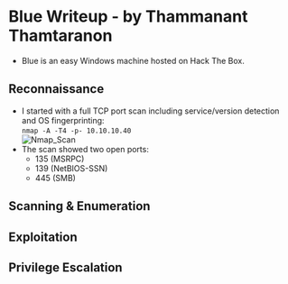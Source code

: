 # Blue Writeup - by Thammanant Thamtaranon  
- Blue is an easy Windows machine hosted on Hack The Box.

## Reconnaissance  
- I started with a full TCP port scan including service/version detection and OS fingerprinting:  
  `nmap -A -T4 -p- 10.10.10.40`  
![Nmap_Scan](Nmap_Scan.png)  
- The scan showed two open ports:  
  - 135 (MSRPC) 
  - 139 (NetBIOS-SSN)
  - 445 (SMB) 

## Scanning & Enumeration  


## Exploitation  


## Privilege Escalation  
